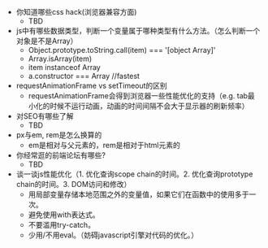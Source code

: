 * 你知道哪些css hack(浏览器兼容方面)
  * TBD
* js中有哪些数据类型，判断一个变量属于哪种类型有什么方法。（怎么判断一个对象是不是Array）
  * Object.prototype.toString.call(item) === '[object Array]'
  * Array.isArray(item)
  * item instanceof Array
  * a.constructor === Array       //fastest
* requestAnimationFrame vs setTimeout的区别
  * requestAnimationFrame会得到浏览器一些性能优化的支持（e.g. tab最小化的时候不运行动画，动画的时间间隔不会大于显示器的刷新频率）
* 对SEO有哪些了解
  * TBD
* px与em, rem是怎么换算的
  * em是相对与父元素的，rem是相对于html元素的
* 你经常逛的前端论坛有哪些?
  * TBD
* 谈一谈js性能优化（1. 优化查询scope chain的时间。2. 优化查询prototype chain的时间。3. DOM访问和修改）
  * 用局部变量存储本地范围之外的变量值，如果它们在函数中的使用多于一次。
  * 避免使用with表达式。
  * 不要滥用try-catch。
  * 少用/不用eval。（妨碍javascript引擎对代码的优化。）
